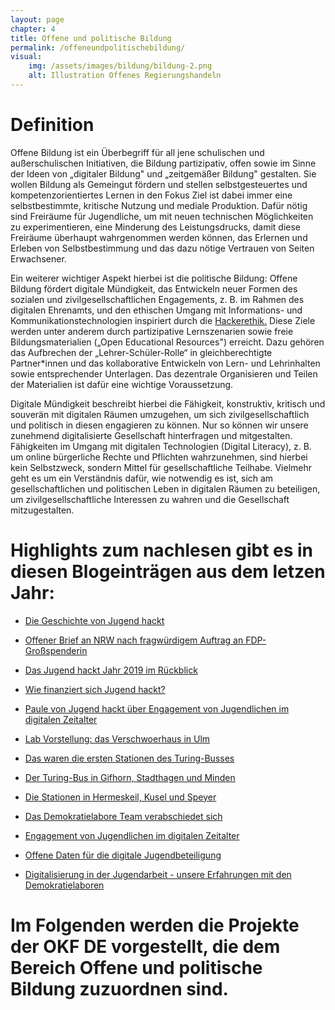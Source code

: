 ```yaml
---
layout: page
chapter: 4
title: Offene und politische Bildung
permalink: /offeneundpolitischebildung/
visual:
    img: /assets/images/bildung/bildung-2.png
    alt: Illustration Offenes Regierungshandeln
---
```


# Definition

Offene Bildung ist ein Überbegriff für all jene schulischen und außerschulischen Initiativen, die Bildung partizipativ, offen sowie im Sinne der Ideen von „digitaler Bildung" und „zeitgemäßer Bildung" gestalten. Sie wollen Bildung als Gemeingut fördern und stellen selbstgesteuertes und kompetenzorientiertes Lernen in den Fokus Ziel ist dabei immer eine selbstbestimmte, kritische Nutzung und mediale Produktion. Dafür nötig sind Freiräume für Jugendliche, um mit neuen technischen Möglichkeiten zu experimentieren, eine Minderung des Leistungsdrucks, damit diese Freiräume überhaupt wahrgenommen werden können, das Erlernen und Erleben von Selbstbestimmung und das dazu nötige Vertrauen von Seiten Erwachsener.

Ein weiterer wichtiger Aspekt hierbei ist die politische Bildung: Offene Bildung fördert digitale Mündigkeit, das Entwickeln neuer Formen des sozialen und zivilgesellschaftlichen Engagements, z. B. im Rahmen des digitalen Ehrenamts, und den ethischen Umgang mit Informations- und Kommunikationstechnologien inspiriert durch die [Hackerethik](https://www.ccc.de/hackerethics)[.](https://www.ccc.de/hackerethics) Diese Ziele werden unter anderem durch partizipative Lernszenarien sowie freie Bildungsmaterialien („Open Educational Resources") erreicht. Dazu gehören das Aufbrechen der „Lehrer-Schüler-Rolle“ in gleichberechtigte Partner*innen und das kollaborative Entwickeln von Lern- und Lehrinhalten sowie entsprechender Unterlagen. Das dezentrale Organisieren und Teilen der Materialien ist dafür eine wichtige Voraussetzung. 

Digitale Mündigkeit beschreibt hierbei die Fähigkeit, konstruktiv, kritisch und souverän mit digitalen Räumen umzugehen, um sich zivilgesellschaftlich und politisch in diesen engagieren zu können. Nur so können wir unsere zunehmend digitalisierte Gesellschaft hinterfragen und mitgestalten. Fähigkeiten im Umgang mit digitalen Technologien (Digital Literacy), z. B. um online bürgerliche Rechte und Pflichten wahrzunehmen, sind hierbei kein Selbstzweck, sondern Mittel für gesellschaftliche Teilhabe. Vielmehr geht es um ein Verständnis dafür, wie notwendig es ist, sich am gesellschaftlichen und politischen Leben in digitalen Räumen zu beteiligen, um zivilgesellschaftliche Interessen zu wahren und die Gesellschaft mitzugestalten.
<br>

# Highlights zum nachlesen gibt es in diesen Blogeinträgen aus dem letzen Jahr:
		

* [Die Geschichte von Jugend hackt](https://jugendhackt.org/blog/die-geschichte-von-jugend-hackt/)

* [Offener Brief an NRW nach fragwürdigem Auftrag an FDP-Großspenderin](https://okfn.de/blog/2019/06/offener-brief-zum-vergabefall-haba-digital/)

* [Das Jugend hackt Jahr 2019 im Rückblick](https://jugendhackt.org/blog/das-jugend-hackt-jahr-2019-im-rueckblick/)

* [Wie finanziert sich Jugend hackt?](https://jugendhackt.org/blog/wie-finanziert-sich-jugend-hackt/)

* [Paule von Jugend hackt über Engagement von Jugendlichen im digitalen Zeitalter](https://jugendhackt.org/blog/paula-ueber-engagement-von-jugendlichen-im-digitalen-zeitalter/)

* [Lab Vorstellung: das Verschwoerhaus in Ulm](https://jugendhackt.org/blog/lab-vorstellung-das-verschwoerhaus-in-ulm/)

* [Das waren die ersten Stationen des Turing-Busses](https://turing-bus.de/blog/2019/07/das-waren-die-ersten-stationen/)

* [Der Turing-Bus in Gifhorn, Stadthagen und Minden](https://turing-bus.de/blog/2019/09/gifhorn-stadthagen-minden/)

* [Die Stationen in Hermeskeil, Kusel und Speyer](https://turing-bus.de/blog/2019/10/hermeskeil-kusel-speyer/)

* [Das Demokratielabore Team verabschiedet sich](https://demokratielabore.de/blog/Demokratielabore-verabschiedet-sich)

* [Engagement von Jugendlichen im digitalen Zeitalter](https://okfn.de/blog/2019/05/engagement-von-jugendlichen-im-digitalen-zeitalter/)

* [Offene Daten für die digitale Jugendbeteiligung](https://okfn.de/blog/2019/04/offene-daten-fuer-die-digitale-jugendbeteiligung/)

* [Digitalisierung in der Jugendarbeit - unsere Erfahrungen mit den Demokratielaboren](https://okfn.de/blog/2019/04/digitalisierung-jugendarbeit-erfahrungen-demokratielabore/)

# Im Folgenden werden die Projekte der OKF DE vorgestellt, die dem Bereich Offene und politische Bildung zuzuordnen sind.
